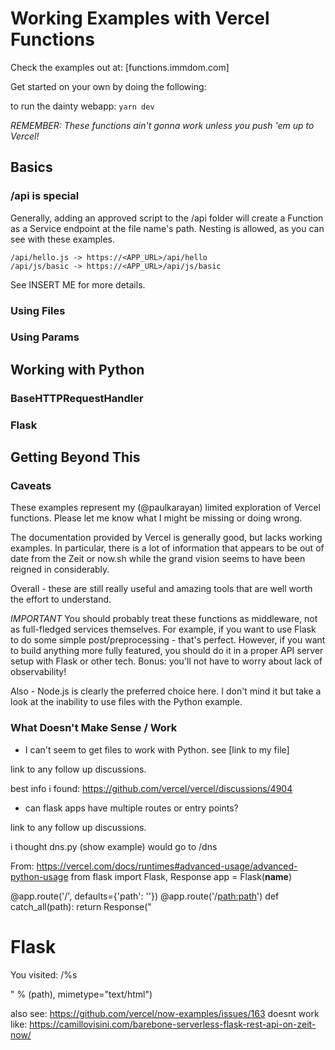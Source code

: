 # Working Examples with Vercel Functions

Check the examples out at:
[functions.immdom.com]

Get started on your own by doing the following:

to run the dainty webapp:
`yarn dev`

_REMEMBER: These functions ain't gonna work unless you push 'em up to Vercel!_

## Basics

### /api is special

Generally, adding an approved script to the /api folder will create a Function as a Service
endpoint at the file name's path. Nesting is allowed, as you can see with these examples.

```
/api/hello.js -> https://<APP_URL>/api/hello
/api/js/basic -> https://<APP_URL>/api/js/basic
```

See INSERT ME for more details.

### Using Files

### Using Params

## Working with Python

### BaseHTTPRequestHandler

### Flask

## Getting Beyond This

### Caveats

These examples represent my (@paulkarayan) limited exploration of Vercel functions.
Please let me know what I might be missing or doing wrong.

The documentation provided by Vercel is generally good, but lacks working examples.
In particular, there is a lot of information that appears to be out of date from the Zeit or now.sh
while the grand vision seems to have been reigned in considerably.

Overall - these are still really useful and amazing tools that are well worth the effort to understand.

_IMPORTANT_
You should probably treat these functions as middleware, not as full-fledged services themselves.
For example, if you want to use Flask to do some simple post/preprocessing - that's perfect.
However, if you want to build anything more fully featured, you should do it in a proper API server
setup with Flask or other tech. Bonus: you'll not have to worry about lack of observability!

Also - Node.js is clearly the preferred choice here. I don't mind it but take a look at the
inability to use files with the Python example.

### What Doesn't Make Sense / Work

- I can't seem to get files to work with Python. see [link to my file]

link to any follow up discussions.

best info i found:
https://github.com/vercel/vercel/discussions/4904

- can flask apps have multiple routes or entry points?

link to any follow up discussions.

i thought dns.py (show example) would go to /dns

From:
https://vercel.com/docs/runtimes#advanced-usage/advanced-python-usage
from flask import Flask, Response
app = Flask(**name**)

@app.route('/', defaults={'path': ''})
@app.route('/<path:path>')
def catch_all(path):
return Response("<h1>Flask</h1><p>You visited: /%s</p>" % (path), mimetype="text/html")

also see: https://github.com/vercel/now-examples/issues/163
doesnt work like:
https://camillovisini.com/barebone-serverless-flask-rest-api-on-zeit-now/
